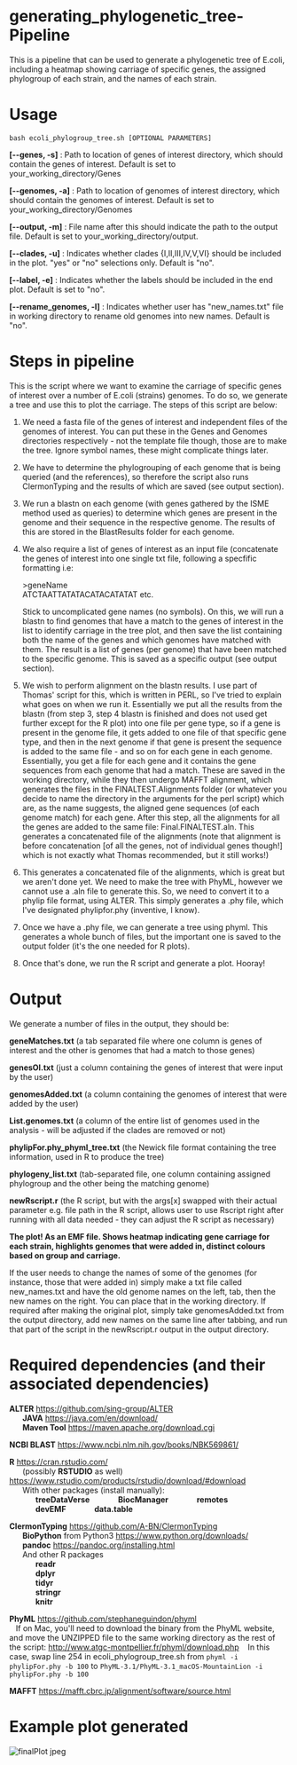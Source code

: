# generating_phylogenetic_tree-Pipeline
This is a pipeline that can be used to generate a phylogenetic tree of E.coli, including a heatmap showing carriage of specific genes, the assigned phylogroup of each strain, and the names of each strain.

# Usage 
`bash ecoli_phylogroup_tree.sh [OPTIONAL PARAMETERS]`

   **[--genes, -s]** : Path to location of genes of interest directory, which should contain the genes of interest. Default is set to your_working_directory/Genes

   **[--genomes, -a]** : Path to location of genomes of interest directory, which should contain the genomes of interest. Default is set to your_working_directory/Genomes

   **[--output, -m]** : File name after this should indicate the path to the output file. Default is set to your_working_directory/output.

   **[--clades, -u]** : Indicates whether clades {I,II,III,IV,V,VI} should be included in the plot. "yes" or "no" selections only. Default is "no".

   **[--label, -e]** : Indicates whether the labels should be included in the end plot. Default is set to "no".
   
   **[--rename_genomes, -l]** : Indicates whether user has "new_names.txt" file in working directory to rename old genomes into new names. Default is "no".

# Steps in pipeline

This is the script where we want to examine the carriage of specific genes of interest over a number of E.coli (strains) genomes.
To do so, we generate a tree and use this to plot the carriage. The steps of this script are below:

   1. We need a fasta file of the genes of interest and independent files of the genomes of interest. You can put these in the Genes and Genomes directories respectively - not the template file though, those are to make the tree. Ignore symbol names, these might complicate things later.
		
   2. We have to determine the phylogrouping of each genome that is being queried (and the references), so therefore the script also runs ClermonTyping and the results of which are saved (see output section).
	
   3. We run a blastn on each genome (with genes gathered by the ISME method used as queries) to determine which genes are present in the genome and their sequence in the respective genome. The results of this are stored in the BlastResults folder for each genome.
	
   4. We also require a list of genes of interest as an input file (concatenate the genes of interest into one single txt file, following a specfific formatting i.e:
       
        \>geneName  
        ATCTAATTATATACATACATATAT etc.
   
      Stick to uncomplicated gene names (no symbols). On this, we will run a blastn to find genomes that have a match to the genes of interest in the list to identify carriage in the tree plot, and then save the list containing both the name of the genes and which genomes have matched with them. The result is a list of genes (per genome) that have been matched to the specific genome. This is saved as a specific output (see output section).
	
   5. We wish to perform alignment on the blastn results. I use part of Thomas' script for this, which is written in PERL, so I've tried to explain what goes on when we run it. Essentially we put all the results from the blastn (from step 3, step 4 blastn is finished and does not used get further except for the R plot) into one file per gene type, so if a gene is present in the genome file, it gets added to one file of that specific gene type, and then in the next genome if that gene is present the sequence is added to the same file - and so on for each gene in each genome. Essentially, you get a file for each gene and it contains the gene sequences from each genome that had a match. These are saved in the working directory, while they then undergo MAFFT alignment, which generates the files in the FINALTEST.Alignments folder (or whatever you decide to name the directory in the arguments for the perl script) which are, as the name suggests, the aligned gene sequences (of each genome match) for each gene. After this step, all the alignments for all the genes are added to the same file: Final.FINALTEST.aln. This generates a concatenated file of the alignments (note that alignment is before concatenation [of all the genes, not of individual genes though!] which is not exactly what Thomas recommended, but it still works!)
	
   6. This generates a concatenated file of the alignments, which is great but we aren't done yet. We need to make the tree with PhyML, however we cannot use a .aln file to generate this. So, we need to convert it to a phylip file format, using ALTER. This simply generates a .phy file, which I've designated phylipfor.phy (inventive, I know).
	
   7. Once we have a .phy file, we can generate a tree using phyml. This generates a whole bunch of files, but the important one is saved to the output folder (it's the one needed for R plots).
	
   8. Once that's done, we run the R script and generate a plot. Hooray! 

# Output
We generate a number of files in the output, they should be:
   
   **geneMatches.txt** (a tab separated file where one column is genes of interest and the other is genomes that had a match to those genes)
  
   **genesOI.txt** (just a column containing the genes of interest that were input by the user)
   
   **genomesAdded.txt** (a column containing the genomes of interest that were added by the user)
   
   **List.genomes.txt** (a column of the entire list of genomes used in the analysis - will be adjusted if the clades are removed or not)
   
   **phylipFor.phy_phyml_tree.txt** (the Newick file format containing the tree information, used in R to produce the tree)
   
   **phylogeny_list.txt** (tab-separated file, one column containing assigned phylogroup and the other being the matching genome)
   
   **newRscript.r** (the R script, but with the args[x] swapped with their actual parameter e.g. file path in the R script, allows user to use Rscript right after running with all data needed - they can adjust the R script as necessary)
   
   **The plot! As an EMF file. Shows heatmap indicating gene carriage for each strain, highlights genomes that were added in, distinct colours based on group and carriage.**  

If the user needs to change the names of some of the genomes (for instance, those that were added in) simply make a txt file called new_names.txt and have the old genome names on the left, tab, then the new names on the right. You can place that in the working directory. If required after making the original plot, simply take genomesAdded.txt from the output directory, add new names on the same line after tabbing, and run that part of the script in the newRscript.r output in the output directory.

# Required dependencies (and their associated dependencies)
**ALTER** https://github.com/sing-group/ALTER  
  &nbsp;&nbsp;&nbsp;&nbsp;&nbsp;&nbsp;**JAVA** https://java.com/en/download/  
  &nbsp;&nbsp;&nbsp;&nbsp;&nbsp;&nbsp;**Maven Tool** https://maven.apache.org/download.cgi
   
**NCBI BLAST** https://www.ncbi.nlm.nih.gov/books/NBK569861/

**R** https://cran.rstudio.com/  
   &nbsp;&nbsp;&nbsp;&nbsp;&nbsp;&nbsp;(possibly **RSTUDIO** as well) https://www.rstudio.com/products/rstudio/download/#download  
   &nbsp;&nbsp;&nbsp;&nbsp;&nbsp;&nbsp;With other packages (install manually):  
      &nbsp;&nbsp;&nbsp;&nbsp;&nbsp;&nbsp;&nbsp;&nbsp;&nbsp;&nbsp;&nbsp;&nbsp;**treeDataVerse** 
      &nbsp;&nbsp;&nbsp;&nbsp;&nbsp;&nbsp;&nbsp;&nbsp;&nbsp;&nbsp;&nbsp;&nbsp;**BiocManager** 
      &nbsp;&nbsp;&nbsp;&nbsp;&nbsp;&nbsp;&nbsp;&nbsp;&nbsp;&nbsp;&nbsp;&nbsp;**remotes**  
      &nbsp;&nbsp;&nbsp;&nbsp;&nbsp;&nbsp;&nbsp;&nbsp;&nbsp;&nbsp;&nbsp;&nbsp;**devEMF** 
      &nbsp;&nbsp;&nbsp;&nbsp;&nbsp;&nbsp;&nbsp;&nbsp;&nbsp;&nbsp;&nbsp;&nbsp;**data.table**
      
**ClermonTyping** https://github.com/A-BN/ClermonTyping  
 &nbsp;&nbsp;&nbsp;&nbsp;&nbsp;&nbsp;**BioPython** from Python3 https://www.python.org/downloads/  
 &nbsp;&nbsp;&nbsp;&nbsp;&nbsp;&nbsp;**pandoc** https://pandoc.org/installing.html  
 &nbsp;&nbsp;&nbsp;&nbsp;&nbsp;&nbsp;And other R packages     
      &nbsp;&nbsp;&nbsp;&nbsp;&nbsp;&nbsp;&nbsp;&nbsp;&nbsp;&nbsp;&nbsp;&nbsp;**readr**  
      &nbsp;&nbsp;&nbsp;&nbsp;&nbsp;&nbsp;&nbsp;&nbsp;&nbsp;&nbsp;&nbsp;&nbsp;**dplyr**  
      &nbsp;&nbsp;&nbsp;&nbsp;&nbsp;&nbsp;&nbsp;&nbsp;&nbsp;&nbsp;&nbsp;&nbsp;**tidyr**  
      &nbsp;&nbsp;&nbsp;&nbsp;&nbsp;&nbsp;&nbsp;&nbsp;&nbsp;&nbsp;&nbsp;&nbsp;**stringr**  
      &nbsp;&nbsp;&nbsp;&nbsp;&nbsp;&nbsp;&nbsp;&nbsp;&nbsp;&nbsp;&nbsp;&nbsp;**knitr**  
   
**PhyML** https://github.com/stephaneguindon/phyml  
&nbsp;&nbsp;&nbsp;If on Mac, you'll need to download the binary from the PhyML website, and move the UNZIPPED file to the same working directory as the rest of the script: http://www.atgc-montpellier.fr/phyml/download.php 
&nbsp;&nbsp;&nbsp;In this case, swap line 254 in ecoli_phylogroup_tree.sh from `phyml -i phylipFor.phy -b 100` to `PhyML-3.1/PhyML-3.1_macOS-MountainLion -i phylipFor.phy -b 100`

**MAFFT** https://mafft.cbrc.jp/alignment/software/source.html

# Example plot generated
![finalPlot jpeg](https://user-images.githubusercontent.com/100131598/167879830-0587c396-07ad-456a-92fa-24dccf75653a.jpg)

